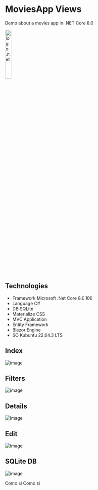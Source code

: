 # MoviesApp Views
Demo about a movies app in .NET Core 8.0

<img src="[/img/contact.png](https://upload.wikimedia.org/wikipedia/commons/thumb/e/ee/.NET_Core_Logo.svg/2048px-.NET_Core_Logo.svg.png)" 
  alt="logo .net" width="20%" height="auto">

## Technologies
- Framework Microsoft .Net Core 8.0.100
- Language C#
- DB SQLite
- Materialize CSS
- MVC Application
- Entity Framework
- Blazor Engine
- SO Kubuntu 22.04.3 LTS

## Index
![image](https://github.com/JDVelasquezO/MoviesApp/assets/27173723/6184bc05-8147-41e7-b9c7-fe548484183d)

## Filters
![image](https://github.com/JDVelasquezO/MoviesApp/assets/27173723/5c7f3721-519f-4ed2-9527-6fd4dd7c7e3d)

## Details
![image](https://github.com/JDVelasquezO/MoviesApp/assets/27173723/0016c112-5034-4017-8476-5bfb6a515198)

## Edit
![image](https://github.com/JDVelasquezO/MoviesApp/assets/27173723/8ee3671f-fb9e-48d1-b0dc-3a121e8d0552)

## SQLite DB
![image](https://github.com/JDVelasquezO/MoviesApp/assets/27173723/05cde98a-424e-46fd-8e8c-8d3a339fd94d)

Como si Como si 
